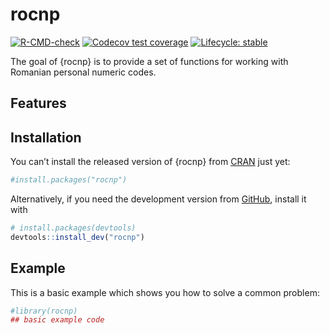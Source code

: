 
<!-- README.md is generated from README.Rmd. Please edit that file -->

# rocnp

<!-- badges: start -->

[![R-CMD-check](https://github.com/dragosmg/rocnp/workflows/R-CMD-check/badge.svg)](https://github.com/dragosmg/rocnp/actions)
[![Codecov test
coverage](https://codecov.io/gh/dragosmg/rocnp/branch/main/graph/badge.svg)](https://app.codecov.io/gh/dragosmg/rocnp?branch=main)
[![Lifecycle:
stable](https://img.shields.io/badge/lifecycle-stable-brightgreen.svg)](https://lifecycle.r-lib.org/articles/stages.html#stable)
<!-- badges: end -->

The goal of {rocnp} is to provide a set of functions for working with
Romanian personal numeric codes.

## Features

## Installation

You can’t install the released version of {rocnp} from
[CRAN](https://CRAN.R-project.org) just yet:

``` r
#install.packages("rocnp")
```

Alternatively, if you need the development version from
[GitHub](https://github.com/dragosmg/rocnp), install it with

``` r
# install.packages(devtools)
devtools::install_dev("rocnp")
```

## Example

This is a basic example which shows you how to solve a common problem:

``` r
#library(rocnp)
## basic example code
```
